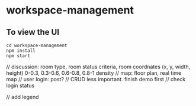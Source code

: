# workspace-management

## To view the UI
```
cd workspace-management
npm install
npm start
```


// discussion: room type, room status criteria, room coordnates (x, y, width, height)
0-0.3, 0.3-0.6, 0.6-0.8, 0.8-1 density
// map: floor plan, real time map
// user login: post?
// CRUD less important. finish demo first 
// check login status

// add legend